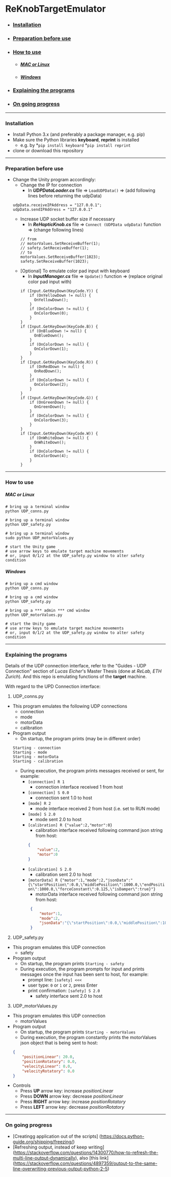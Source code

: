 # ReKnobTargetEmulator

* ### [Installation](#installation-1)
* ### [Preparation before use](#preparation-before-use-1)
* ### [How to use](#how-to-use-1)
  * ##### [MAC or Linux](#mac-or-linux-1)
  * ##### [Windows](#windows-1)
* ### [Explaining the programs](#explaining-the-programs-1)
* ### [On going progress](#on-going-progress-1)

---

### Installation
* Install Python 3.x (and preferably a package manager, e.g. pip)
* Make sure the Python libraries __keyboard__, __reprint__ is installed
  * e.g. by 
    *`pip install keyboard`
    *`pip install reprint`
* clone or download this repository

---

### Preparation before use
* Change the Unity program accordingly:
  * Change the IP for connection
    * In ___UDPDataLoader.cs___ file => `LoadUDPData()` => (add following lines before returning the udpData)
  ```
  udpData.receiveIPAddress = "127.0.0.1";
  udpData.sendIPAddress = "127.0.0.1"
  ```
  * Increase UDP socket buffer size if necessary
    * In ___ReHapticKnob.cs___ file => `Connect (UDPData udpData)` function => (change following lines)
    ```
    // from
    // motorValues.SetReceiveBuffer(1);
    // safety.SetReceiveBuffer(1);
    // to
    motorValues.SetReceiveBuffer(1023);
    safety.SetReceiveBuffer(1023);
    ```
  * [Optional] To emulate color pad input with keyboard
    * In ___InputManager.cs___ file => `Update()` function => (replace original color pad input with)
    ```
    if (Input.GetKeyDown(KeyCode.Y)) {
        if (OnYellowDown != null) {
          OnYellowDown();
        }
        if (OnColorDown != null) {
          OnColorDown(0);
        }
    }
    if (Input.GetKeyDown(KeyCode.B)) {
        if (OnBlueDown != null) {
          OnBlueDown();
        }
        if (OnColorDown != null) {
          OnColorDown(1);
        }
    }
    if (Input.GetKeyDown(KeyCode.R)) {
        if (OnRedDown != null) {
          OnRedDown();
        }
        if (OnColorDown != null) {
          OnColorDown(2);
        }
    }
    if (Input.GetKeyDown(KeyCode.G)) {
        if (OnGreenDown != null) {
          OnGreenDown();
        }
        if (OnColorDown != null) {
          OnColorDown(3);
        }
    }
    if (Input.GetKeyDown(KeyCode.W)) {
        if (OnWhiteDown != null) {
          OnWhiteDown();
        }
        if (OnColorDown != null) {
          OnColorDown(4);
        }
    }
    ```
---

### How to use
##### MAC or Linux
```
# bring up a terminal window
python UDP_conns.py

# bring up a terminal window
python UDP_safety.py

# bring up a terminal window
sudo python UDP_motorValues.py

# start the Unity game
# use arrow keys to emulate target machine movements
# or, input 0/1/2 at the UDP_safety.py window to alter safety condition
```
##### Windows
```
# bring up a cmd window
python UDP_conns.py

# bring up a cmd window
python UDP_safety.py

# bring up a *** admin *** cmd window
python UDP_motorValues.py

# start the Unity game
# use arrow keys to emulate target machine movements
# or, input 0/1/2 at the UDP_safety.py window to alter safety condition
```

---

### Explaining the programs
Details of the UDP connection interface, refer to the "Guides - UDP Connection" section of *Lucas Eicher*'s Master Thesis (done at *ReLab, ETH Zurich*). And this repo is emulating functions of the **target** machine.

With regard to the UPD Connection interface:
1. UDP_conns.py
  * This program emulates the following UDP connections
    * connection
    * mode
    * motorData
    * calibration
  * Program output
    * On startup, the program prints (may be in different order)
    ```
    Starting - connection
    Starting - mode
    Starting - motorData
    Starting - calibration
    ```
    * During execution, the program prints messages received or sent, for example:
      * `[connection] R 1`
        * connection interface received 1 from host
      * `[connection] S 0.0`
        * connection sent 1.0 to host
      * `[mode] R 2`
        * mode interface received 2 from host (i.e. set to RUN mode)
      * `[mode] S 2.0`
        * mode sent 2.0 to host
      * `[calibration] R {"value":2,"motor":0}`
        * calibration interface received following command json string from host:
        ```json
        {
            "value":2,
            "motor":0
        }
        ```
      * `[calibration] S 2.0`
        * calibration sent 2.0 to host
      * `[motorData] R {"motor":1,"mode":2,"jsonData":"{\"startPosition\":0.0,\"middlePosition\":1000.0,\"endPosition\":1000.0,\"forceConstant\":0.125,\"isDamper\":true}"}`
        * motorData interface received following command json string from host:
        ```json
         {
             "motor":1,
             "mode":2,
             "jsonData":"{\"startPosition\":0.0,\"middlePosition\":1000.0,\"endPosition\":1000.0,\"forceConstant\":0.125,\"isDamper\":true}"
         }
        ```
2. UDP_safety.py
  * This program emulates this UDP connection
    * safety
  * Program output
    * On startup, the program prints `Starting - safety`
    * During execution, the program prompts for input and prints messages once the input has been sent to host, for example:
      * prompt line: `[safety] <<<`
      * user type: `0` or `1` or `2`, press Enter
      * print confirmation: `[safety] S 2.0`
        * safety interface sent 2.0 to host
3. UDP_motorValues.py
  * This program emulates this UDP connection
    * motorValues
  * Program output
    * On startup, the program prints `Starting - motorValues`
    * During execution, the program constantly prints the motorValues json object that is being sent to host:
    ```json
    {
        "positionLinear": 20.0,
        "positionRotatory": 0.0,
        "velocityLinear": 0.0,
        "velocityRotatory": 0.0
    }
    ```
  * Controls
    * Press __UP__ arrow key: increase _positionLinear_
    * Press __DOWN__ arrow key: decrease _positionLinear_
    * Press __RIGHT__ arrow key: increase _positionRotatory_
    * Press __LEFT__ arrow key: decrease _positionRotatory_

---
### On going progress
* [Creatingg application out of the scripts] (https://docs.python-guide.org/shipping/freezing/)
* [Refreshing output, instead of keep writing] (https://stackoverflow.com/questions/14300770/how-to-refresh-the-multi-line-output-dynamically), also [this link] (https://stackoverflow.com/questions/4897359/output-to-the-same-line-overwriting-previous-output-python-2-5)
